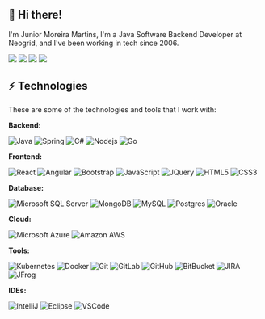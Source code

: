 ## 👋 Hi there!

I'm Junior Moreira Martins,  I'm a Java Software Backend Developer at Neogrid, and I've been working in tech since 2006.

<div> 
  <a href="https://www.instagram.com/jr.mormars/" target="_blank"><img src="https://img.shields.io/badge/-Instagram-%23E4405F?style=for-the-badge&logo=instagram&logoColor=white" target="_blank"></a>
 	<a href="https://twitter.com/jrmartinsm" target="_blank"><img src="https://img.shields.io/badge/Follow-%23333?style=for-the-badge&logo=x&logoColor=white%22%20target=%22_blank%22"></a>
  <a href = "mailto:jumoreiram@gmail.com"><img src="https://img.shields.io/badge/-Gmail-red?style=for-the-badge&logo=gmail&logoColor=white" target="_blank"></a>
  <a href="https://www.linkedin.com/in/jumoreiram/" target="_blank"><img src="https://img.shields.io/badge/-LinkedIn-%230077B5?style=for-the-badge&logo=linkedin&logoColor=white" target="_blank"></a> 
</div>
  
## ⚡ Technologies

These are some of the technologies and tools that I work with:

**Backend:**

![Java](https://img.shields.io/badge/-Java-007396?style=flat-square&logo=java)
![Spring](https://img.shields.io/badge/-Spring-6DB33F?style=flat-square&logo=spring&logoColor=white)
![C#](https://img.shields.io/badge/-CSharp-563D7C?style=flat-square&logo=csharp)
![Nodejs](https://img.shields.io/badge/-Nodejs-339933?style=flat-square&logo=Node.js&logoColor=white)
![Go](https://img.shields.io/badge/-Go-2496ED?style=flat-square&logo=go&logoColor=white)

**Frontend:**

![React](https://img.shields.io/badge/React-4285F4?style=flat-square&logo=react&logoColor=white)
![Angular](https://img.shields.io/badge/-Angular-DD0031?style=flat-square&logo=angular)
![Bootstrap](https://img.shields.io/badge/-Bootstrap-563D7C?style=flat-square&logo=bootstrap)
![JavaScript](https://img.shields.io/badge/-JavaScript-black?style=flat-square&logo=javascript)
![JQuery](https://img.shields.io/badge/-JQuery-007396?style=flat-square&logo=jquery)
![HTML5](https://img.shields.io/badge/-HTML5-E34F26?style=flat-square&logo=html5&logoColor=white)
![CSS3](https://img.shields.io/badge/-CSS3-1572B6?style=flat-square&logo=css3)

**Database:**

![Microsoft SQL Server](https://img.shields.io/badge/-SQL%20Server-CC2927?style=flat-square&logo=microsoft-sql-server&logoColor=white)
![MongoDB](https://img.shields.io/badge/-MongoDB-black?style=flat-square&logo=mongodb)
![MySQL](https://img.shields.io/badge/-MySQL-4479A1?style=flat-square&logo=mysql&logoColor=white)
![Postgres](https://img.shields.io/badge/-PostgreSQL-4479A1?style=flat-square&logo=postgresql&logoColor=white)
![Oracle](https://img.shields.io/badge/Oracle-F80000?style=flat-square&logo=oracle&logoColor=white)
 
**Cloud:**

![Microsoft Azure](https://img.shields.io/badge/Microsoft%20Azure-0089D6?style=flat-square&logo=microsoft-azure&logoColor=white)
![Amazon AWS](https://img.shields.io/badge/Amazon%20AWS-FFCA28?style=flat-square&logo=amazon&logoColor=white)
  
**Tools:**

![Kubernetes](https://img.shields.io/badge/Kubernetes-4285F4?style=flat-square&logo=kubernetes&logoColor=white)
![Docker](https://img.shields.io/badge/-Docker-2496ED?style=flat-square&logo=docker&logoColor=white)
![Git](https://img.shields.io/badge/-Git-E34F26?style=flat-square&logo=git&logoColor=white)
![GitLab](https://img.shields.io/badge/-GitLab-black?style=flat-square&logo=gitlab)
![GitHub](https://img.shields.io/badge/-GitHub-181717?style=flat-square&logo=github)
![BitBucket](https://img.shields.io/badge/-BitBucket-darkblue?style=flat-square&logo=bitbucket)
![JIRA](https://img.shields.io/badge/-JIRA-0052CC?style=flat-square&logo=jira)
![JFrog](https://img.shields.io/badge/-JFrog-41BF47?style=flat-square&logo=jfrog&logoColor=white)

**IDEs:**

![IntelliJ](https://img.shields.io/badge/-IntelliJ%20IDEA-black?style=flat-square&logo=intellij-idea&logoColor=white)
![Eclipse](https://img.shields.io/badge/-Eclipse-2C2255?style=flat-square&logo=eclipse&logoColor=white)
![VSCode](https://img.shields.io/badge/-VSCode-007ACC?style=flat-square&logo=visual-studio-code&logoColor=white)

#
